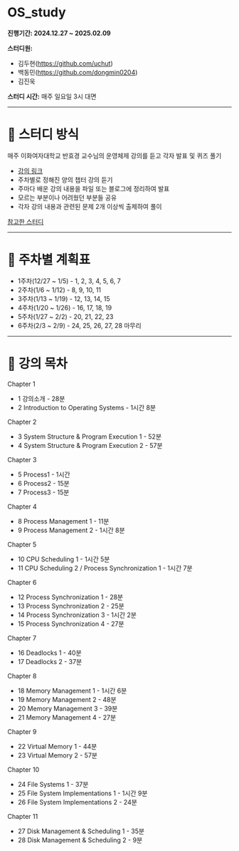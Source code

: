 # OS_study
**진행기간: 2024.12.27 ~ 2025.02.09**

**스터디원:**
  - 김두현(https://github.com/uchut)
  - 백동민(https://github.com/dongmin0204)
  - 김진욱

**스터디 시간:** 매주 일요일 3시 대면

---

# 🎯 스터디 방식
매주 이화여자대학교 반효경 교수님의 운영체제 강의를 듣고 각자 발표 및 퀴즈 풀기

  - [강의 링크](http://www.kocw.net/home/search/kemView.do?kemId=1046323)
  - 주차별로 정해진 양의 챕터 강의 듣기
  - 주마다 배운 강의 내용을 파일 또는 블로그에 정리하여 발표
  - 모르는 부분이나 어려웠던 부분들 공유
  - 각자 강의 내용과 관련된 문제 2개 이상씩 출제하여 풀이

[참고한 스터디](https://github.com/smothly/OS-study-7week-challenge?tab=readme-ov-file)

---

# 📅 주차별 계획표
  - 1주차(12/27 ~ 1/5) - 1, 2, 3, 4, 5, 6, 7
  - 2주차(1/6 ~ 1/12) - 8, 9, 10, 11
  - 3주차(1/13 ~ 1/19) - 12, 13, 14, 15
  - 4주차(1/20 ~ 1/26) - 16, 17, 18, 19
  - 5주차(1/27 ~ 2/2) - 20, 21, 22, 23
  - 6주차(2/3 ~ 2/9) - 24, 25, 26, 27, 28 마무리

---

# 📖 강의 목차
Chapter 1

  - 1 강의소개 - 28분
  - 2 Introduction to Operating Systems - 1시간 8분

Chapter 2

  - 3 System Structure & Program Execution 1 - 52분
  - 4 System Structure & Program Execution 2 - 57분

Chapter 3

  - 5 Process1 - 1시간
  - 6 Process2 - 15분
  - 7 Process3 - 15분

Chapter 4

  - 8 Process Management 1 - 11분
  - 9 Process Management 2 - 1시간 8분

Chapter 5

  - 10 CPU Scheduling 1 - 1시간 5분
  - 11 CPU Scheduling 2 / Process Synchronization 1 - 1시간 7분

Chapter 6

  - 12 Process Synchronization 1 - 28분
  - 13 Process Synchronization 2 - 25분
  - 14 Process Synchronization 3 - 1시간 2분
  - 15 Process Synchronization 4 - 27분

Chapter 7

  - 16 Deadlocks 1 - 40분
  - 17 Deadlocks 2 - 37분

Chapter 8

  - 18 Memory Management 1 - 1시간 6분
  - 19 Memory Management 2 - 48분
  - 20 Memory Management 3 - 39분
  - 21 Memory Management 4 - 27분

Chapter 9

  - 22 Virtual Memory 1 - 44분
  - 23 Virtual Memory 2 - 57분

Chapter 10

  - 24 File Systems 1 - 37분
  - 25 File System Implementations 1 - 1시간 9분
  - 26 File System Implementations 2 - 24분

Chapter 11

  - 27 Disk Management & Scheduling 1 - 35분
  - 28 Disk Management & Scheduling 2 - 9분
